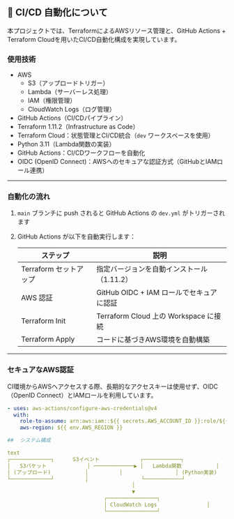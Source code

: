 
## 🚀 CI/CD 自動化について

本プロジェクトでは、TerraformによるAWSリソース管理と、GitHub Actions + Terraform Cloudを用いたCI/CD自動化構成を実現しています。

###  使用技術
- AWS
  - S3（アップロードトリガー）
  - Lambda（サーバーレス処理）
  - IAM（権限管理）
  - CloudWatch Logs（ログ管理）
- GitHub Actions（CI/CDパイプライン）
- Terraform 1.11.2（Infrastructure as Code）
- Terraform Cloud：状態管理とCI/CD統合（`dev` ワークスペースを使用）
- Python 3.11（Lambda関数の実装）
- GitHub Actions：CI/CDワークフローを自動化
- OIDC (OpenID Connect)：AWSへのセキュアな認証方式（GitHubとIAMロール連携）

---

###  自動化の流れ

1. `main` ブランチに push されると GitHub Actions の `dev.yml` がトリガーされます
2. GitHub Actions が以下を自動実行します：

   | ステップ              | 説明                                        |
   |-----------------------|---------------------------------------------|
   | Terraform セットアップ| 指定バージョンを自動インストール（1.11.2）  |
   | AWS 認証              | GitHub OIDC + IAM ロールでセキュアに認証    |
   | Terraform Init        | Terraform Cloud 上の Workspace に接続       |
   | Terraform Apply       | コードに基づきAWS環境を自動構築             |

---

###  セキュアなAWS認証

CI環境からAWSへアクセスする際、長期的なアクセスキーは使用せず、OIDC（OpenID Connect）とIAMロールを利用しています。

```yaml
- uses: aws-actions/configure-aws-credentials@v4
  with:
    role-to-assume: arn:aws:iam::${{ secrets.AWS_ACCOUNT_ID }}:role/${{ env.AWS_ROLE_NAME }}
    aws-region: ${{ env.AWS_REGION }}

##  システム構成

text
┌─────────────┐      S3イベント             ┌────────────┐
│   S3バケット             │ ─────────────▶ │   Lambda関数           │
│ (アップロード)           │          │                 │ (Python実装)           │
└─────────────┘          │                 └────────────┘
                                        │
                                        ▼
                               ┌────────────────┐
                               │ CloudWatch Logs                │
                               └────────────────┘

